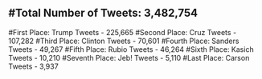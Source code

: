 #Total Number of Tweets: 3,482,754 
---
#First Place: Trump Tweets - 225,665
#Second Place: Cruz Tweets - 107,282
#Third Place: Clinton Tweets - 70,601
#Fourth Place: Sanders Tweets - 49,267
#Fifth Place: Rubio Tweets - 46,264
#Sixth Place: Kasich Tweets - 10,210
#Seventh Place: Jeb! Tweets - 5,110
#Last Place: Carson Tweets - 3,937
